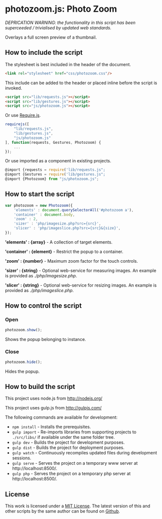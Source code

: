 # photozoom.js: Photo Zoom

*DEPRICATION WARNING: the functionality in this script has been superceeded / trivialised by updated web standards.*

Overlays a full screen preview of a thumbnail.

## How to include the script

The stylesheet is best included in the header of the document.

```html
<link rel="stylesheet" href="css/photozoom.css"/>
```

This include can be added to the header or placed inline before the script is invoked.

```html
<script src="lib/requests.js"></script>
<script src="lib/gestures.js"></script>
<script src="js/photozoom.js"></script>
```

Or use [Require.js](https://requirejs.org/).

```js
requirejs([
	"lib/requests.js",
	"lib/gestures.js",
	"js/photozoom.js"
], function(requests, Gestures, Photozoom) {
	...
});
```

Or use imported as a component in existing projects.

```js
@import {requests = require('lib/requests.js";
@import {Gestures = require('lib/gestures.js";
@import {Photozoom} from "js/photozoom.js";
```

## How to start the script

```javascript
var photozoom = new Photozoom({
	'elements' : document.querySelectorAll('#photozoom a'),
	'container' : document.body,
	'zoom' : 2,
	'sizer' : 'php/imagesize.php?src={src}',
	'slicer' : 'php/imageslice.php?src={src}&{size}',
});
```

**'elements' : {array}** - A collection of target elements.

**'container' : {element}** - Restrict the popup to a container.

**'zoom' : {number}** - Maximum zoom factor for the touch controls.

**'sizer' : {string}** - Optional web-service for measuring images. An example is provided as *./php/imagesize.php*.

**'slicer' : {string}** - Optional web-service for resizing images. An example is provided as *./php/imageslice.php*.

## How to control the script

### Open

```javascript
photozoom.show();
```

Shows the popup belonging to instance.

### Close

```javascript
photozoom.hide();
```

Hides the popup.

## How to build the script

This project uses node.js from http://nodejs.org/

This project uses gulp.js from http://gulpjs.com/

The following commands are available for development:
+ `npm install` - Installs the prerequisites.
+ `gulp import` - Re-imports libraries from supporting projects to `./src/libs/` if available under the same folder tree.
+ `gulp dev` - Builds the project for development purposes.
+ `gulp dist` - Builds the project for deployment purposes.
+ `gulp watch` - Continuously recompiles updated files during development sessions.
+ `gulp serve` - Serves the project on a temporary www server at http://localhost:8500/.
+ `gulp php` - Serves the project on a temporary php server at http://localhost:8500/.

## License

This work is licensed under a [MIT License](https://opensource.org/licenses/MIT). The latest version of this and other scripts by the same author can be found on [Github](https://github.com/WoollyMittens).
